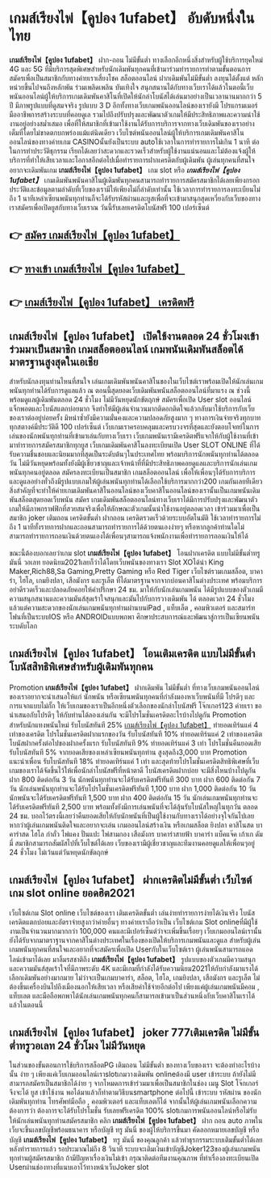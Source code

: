 # เกมส์เรียงไพ่【คูปอง 1ufabet】  อับดับหนึ่งในไทย 

**เกมส์เรียงไพ่【คูปอง 1ufabet】** ฝาก-ถอน ไม่มีขั้นต่ำ  ทางเลือกอีกหนึ่งสิ่งสำหรับผู้ใช้บริการยุคใหม่ 4G และ 5G ที่มีบริการสุดพิเศษสำหรับนักเดิมพันทุกคนที่เข้ามาร่วมทำรายการทำตามขั้นตอนการสมัครเพื่อเป็นสมาชิกกับทางค่ายเราเสี่ยงโชค สล็อตออนไลน์ ฝากเดิมพันไม่มีขั้นต่ำ ลงทุนได้ตั้งแต่ หลักหน่วยขึ้นไปจนถึงหลักพัน ร่วมเพลิดเพลิน บันเทิงใจ สนุกสนานได้กับทางเว็บเราได้แล้วในตอนี้เว็บพนันออนไลน์ผู้ให้บริการเกมเดิมพันคาสิโนที่เปิดให้นักล่าโบนัสได้เล่นมาอย่างเป็นเวลานานมากกว่า 5 ปี มีภาพรูปแบบที่ดูสมจจริง รูปแบบ 3 D
อีกทั้งทางเว็บเกมพนันออนไลน์ของเรายังมี โปรแกรมเมอร์มืออาชีพการสร้างระบบที่คอยดูเล  รวมไปถึงปรับปรุงและพัฒนาตัวเกมให้มีประสิทธิภาพและความน่าใช้งานอยู่อย่างสม่ำเสมอ เพื่อที่ให้สมาชิกที่เข้ามาใช้งานได้รับการบริการจากทางเว็บเดิมพันของเราอย่างเต็มที่โดยไม่ขาดตกบกพร่องแม้แต่นิดเดียว เว็บไซต์พนันออนไลน์ผู้ให้บริการเกมเดิมพันคาสิโนออนไลน์ของทางค่ายเกม CASINOนั้นยังเป็นระบบ autoใช้เวลาในการทำรายการไม่เกิน 1 นาที ต่อในการทำประวัติธุกรรม เรียกได้เลยว่าสะดวกและรวดเร็วสำหรับผู้ใช้งานแน่นอนและไม่ต้องแจ้งผู้ให้บริการที่ทำให้เสียเวลาและโอกาสอีกต่อไปเมื่อทำรายการฝากเครดิตกับผู้เดิมพัน
ผู้เล่นทุกคนที่สนใจอยากจะเดิมพันเกม **เกมส์เรียงไพ่【คูปอง 1ufabet】** เกม slot  หรือ ***เกมส์เรียงไพ่【คูปอง 1ufabet】*** เกมเดิมพันพนันคาสิโนผู้เดิมพันทุกคนสามารถทำรายการสมัครสมาชิกได้เลยเพียงกรอกประวัติและข้อมูลตามลำดับที่เว็บของเรามีให้เพียงไม่กี่ลำดับเท่านั้น ใช้เวลาการทำรายการลงทะเบียนไม่ถึง 1 นาทีเหล่าเซียนพนันทุกท่านก็จะได้รับรหัสผ่านและยูสเพื่อที่จะเข้ามาสนุกสุดเหวี่ยงกับเว็บของทางเราสมัครเพื่อเปิดยูสกับทางเว็บเราณ วันนี้รับเลยเครดิตโบนัสฟรี 100 เปอร์เซ็นต์ 

## 👉 [สมัคร เกมส์เรียงไพ่【คูปอง 1ufabet】](https://archa888.com/)
## 👉 [ทางเข้า เกมส์เรียงไพ่【คูปอง 1ufabet】](https://archa888.com/)
## 👉 [เกมส์เรียงไพ่【คูปอง 1ufabet】 เครดิตฟรี](https://archa888.com/)

## เกมส์เรียงไพ่【คูปอง 1ufabet】 เปิดใช้งานตลอด  24 ชั่วโมงเข้าร่วมมาเป็นสมาชิก เกมสล็อตออนไลน์ เกมพนันเดิมพันสล็อตได้มาตรฐานสูงสุดในเอเชีย

สำหรับนักลงทุนท่านไหนที่สนใจ เล่นเกมเดิมพันพนันคาสิโนของในเว็บไซต์เราพร้อมเปิดให้นักเล่นเกมพนันทุกท่านได้รับการดูแลแล้ว ณ ตอนนี้สุดยอดเว็บเดิมพันพนันสล็อตออนไลน์ที่มาแรง ณ ช่วงนี้ พร้อมดูแลผู้เดิมพันตลอด 24 ชั่วโมง ไม่มีวันหยุดนักขัตฤกษ์ สมัครเพื่อเปิด User slot ออนไลน์ แจ็กพอตและโบนัสแตกบ่อยมาก จึงทำให้มีผู้เล่นจำนวนมากติดอกติดใจแล้วกลับมาใช้บริการกับเว็บของเราต่ออยู่บ่อยครั้ง มิหนำซ้ำยังมีความมั่นคงและความปลอดภัยสูงมาก ๆ ทางการเงินจ่ายจริงทุกบาททุกสตางค์มีประวัติดี 100 เปอร์เซ็นต์ เว็บเกมเราครอบคลุมและครบวงจรที่สุดและยังตอบโจทย์ในการเล่นของนักพนันทุกท่านที่เข้ามาเล่นกับทางเว็บเรา
เว็บเกมพนันเรามีเครดิตฟรีแจกให้กับผู้ใช้งานที่เข้ามาทำรายการสมัครสมาชิกทุกยูส เว็บเกมเดิมพันคาสิโนลงทะเบียนเปิด User SLOT ONLINE ที่ได้รับความชื่นชอบและนิยมมากที่สุดเป็นระดับต้นๆในประเทศไทย พร้อมบริการนักพนันทุกท่านได้ตลอดวัน ไม่มีวันหยุดพร้อมทั้งยังมีผู้เชี่ยวชาญและเจ้าหน้าที่ที่มีประสิทธิภาพคอยดูแลและบริการนักเล่นเกมพนันทุกคนอยู่ตลอด สมัครลงทะเบียนเป็นสมาชิก เกมสล็อตออนไลน์ เพื่อให้เพื่อนๆได้รับการบริการและดูแลอย่างทั่วถึงมีรูปแบบเกมให้ผู้เล่นพนันทุกท่านได้เลือกใช้บริการมากกว่า200 เกมกันเลยทีเดียว
สิ่งสำคัญที่จะทำให้ค่ายเกมเดิมพันคาสิโนออนไลน์ของเว็บคาสิโนออนไลน์ของเรานั้นเป็นเกมพนันเดิมพันสล็อตสุดยอดเว็บพนัน สมัคร  เกมเดิมพันสล็อตออนไลน์ทางเว็บเราได้มีการปรับปรุงและพัฒนาตัวเกมให้มีภาพกราฟฟิกที่สวยสมจริงเพื่อให้ลักษณะตัวเกมนั้นน่าใช้งานอยู่ตลอดเวลา เข้าร่วมมาเพื่อเป็นสมาชิก joker เติมถอน เครดิตขั้นต่ำ ฝากถอน เครดิตรวดเร็วด้วยระบบอัตโนมัติ ใช้เวลาทำรายการไม่ถึง 1 นาทีทั้งรายการฝากและถอนสามารถทำรายการได้ด้วยตนเองง่ายๆ หรือหากลูกค้าท่านใดไม่สามารถทำรายการถอนเงินด้วยตนเองได้เพื่อนๆสามารถแจ้งพนักงานเพื่อทำรายการถอนเงินให้ได้

ขณะนี้ต้องบอกเลยว่าเกม slot  **เกมส์เรียงไพ่【คูปอง 1ufabet】** โอนฝากเครดิต แบบไม่มีขั้นต่ำทรู มันนี่ วอเลท ยอดนิยม2021เลยก็ว่าได้โดยเว็บพนันของทางเรา Slot XOได้นำ  King Maker,Rich88,Sa Gaming,Pretty Gaming หรือ Red Tiger เว็บไซต์รวมเกมสล็อต, บาคาร่า, ไฮโล, เกมยิงปลา, เสือมังกร และรูเล็ต ที่ได้มาตรฐานจากจากบ่อนคาสิโนต่างประเทศ พร้อมบริการอย่าดีรวดเร็วและปลอดภัยคอยให้คำปรึกษา 24 ชม. มาให้กับนักเล่นเกมพนัน ได้มีรูปแบบของตัวเกมมีความสนุกสนานและความมันส์สุดเร้าใจสนุกและมันไปกับการวางเดิมพัน ได้ ตลอดเวลา 24 ชั่วโมง แล้วแต่ความสะดวกของนักเล่นเกมพนันทุกท่านผ่านบนiPad , แท็บเล็ต , คอมพิวเตอร์ และสมาร์ทโฟนที่เป็นระบบIOS หรือ ANDROIDแบบพกพา ศึกษาประสบการณ์และพัฒนาสู่การเป็นเซียนพนันระบดับโลก

## เกมส์เรียงไพ่【คูปอง 1ufabet】 โอนเติมเครดิต แบบไม่มีขั้นต่ำ โบนัสสิทธิพิเศษสำหรับผู้เดิมพันทุกคน

 Promotion  **เกมส์เรียงไพ่【คูปอง 1ufabet】** ฝากเดิมพัน ไม่มีขั้นต่ำ ที่ทางเว็บเกมพนันออนไลน์ของเราอยากจะนำเสนอให้แก่  นักพนัน หรือเซียนพนันทุกคนที่กำลังมองหาเว็บพนันที่มี โปรดีๆ และการแจกแบบไม่กั๊ก ให้เว็บเกมของเราเป็นอีกหนึ่งตัวเลือกของนักล่าโบนัสฟรี โจ๊กเกอร์123 ค่ายเรา ขอนำเสนอกับโปรดีๆ ให้กับท่านได้ลองเล่นกัน จะมีโปรโมชั่นเครดิตอะไรบ้างไปดูกัน
 Promotion สำหรับนักแทงพนันใหม่ รับโบนัสทันที 25% [เกมส์เรียงไพ่【คูปอง 1ufabet】](https://archa888.com/) ทำยอดเทิร์นแค่ 4 เท่าของเครดิต
โปรโมชั่นเครดิตฝากแรกของวัน รับโบนัสทันที 10% ทำยอดเทิร์นแค่ 2 เท่าของเครดิต
โบนัสฝากครั้งต่อไปของฝากครั้งแรก รับโบนัสทันที 9% ทำยอดเทิร์นแค่ 3 เท่า
โปรโมชั่นคืนยอดเสีย รับโบนัสทันที 5% จากยอดเสียของเหล่าเซียนพนันทุกท่าน สูงสุดถึง3,000 บาท
 Promotion แนะนำเพื่อน รับโบนัสทันที 18% ทำยอดเทิร์นแค่ 1 เท่า
และสุดท้ายโปรโมชั่นเครดิตสิทธิพิเศษที่เว็บเกมของเราได้จัดขึ้นไว้ให้เพื่อนักล่าโบนัสฟรีที่หน้าตาดี โบนัสเครดิตฝากบ่อย จะมีสิ่งไหนบ้างไปดูกัน
ฝาก 800 ติดต่อกัน 3 วัน นักพนันทุกท่านจะได้รับเครดิตฟรีทันที 300 บาท
ฝาก 600 ติดต่อกัน 7 วัน นักเล่นพนันทุกท่านจะได้รับโปรโมชั่นเครดิตฟรีทันที 1,100 บาท
ฝาก 1,000 ติดต่อกัน 10 วัน นักพนันจะได้รับเครดิตฟรีทันที 1,500 บาท
ฝาก 400 ติดต่อกัน 15 วัน นักเล่นเกมพนันทุกท่านจะได้รับเครดิตฟรีทันที 2,500 บาท
พร้อมทั้งยังมีการเล่นพนันที่จะได้ลุ้นรับโบนัสใหญ่ในทุกวัน ตลอด 24 ชม. บอกไว้ตรงนี้เลยว่าคืนยอดเสียให้กับนักพนันที่เป็นผู้ใช้งานกับทางเราได้อย่างจุใจกันไปเลย หากว่าผู้เล่นเกมพนันติดใจและอยากจะเล่น เกมออนไลน์สร้างเงิน หรือเกมสล็อต ยิงปลา คาสิโนสด บาคาร่าสด ไฮโล กำถั่ว ไพ่แคง ปั่นแปะ ไพ่สามกอง เสือมังกร บาคาร่าสายฟ้า บาคาร่า แบ็คแจ๊ค เก้าเก ดัมมี่ สมาชิกสามารถสัมผัสไปที่เว็บไซต์ได้เลย เว็บของเรามีผู้เชี่ยวชาญและทีมงานคอยดูแลให้เพื่อนๆอยู่ 24 ชั่วโมง ไม่เว้นแต่วันหยุดนักขัตฤกษ์

## เกมส์เรียงไพ่【คูปอง 1ufabet】 ฝากเครดิตไม่มีขั้นต่ำ  เว็บไซต์เกม slot online ยอดฮิต2021

เว็บไซต์เกม Slot online เว็บไซต์ของเรา เติมเครดิตขั้นต่ำ เล่นง่ายทำรายการง่ายได้เงินจริง โบนัสเครดิตแตกบ่อยและอัตราจ่ายสูงกว่าค่ายอื่นๆ ทางค่ายเราถือว่าเป็น เว็บไซต์เกม Slot onlineที่มีผู้ใช้งานเป็นจำนวนมากมากกว่า 100,000 คนและมีเปอร์เซ็นต์ว่าจะเพิ่มขึ้นเรื่อยๆ เว็บเกมออนไลน์เรานั้นยังได้รับจากมาตราฐานจากคาสิโนต่างประเทศในเรื่องของเปิดให้บริการเกมพนันและดูแล สำหรับผู้เล่นเกมพนันทุกคนที่สนใจและอยากที่จะสมัครเพื่อเปิด Userกับในเว็บไซต์เรา ผู้เล่นพนันสามารถแอดไลน์เข้ามาได้เลย
	มาลิ้มรสชาติถึง **เกมส์เรียงไพ่【คูปอง 1ufabet】** รูปแบบของตัวเกมมีความสนุกและความมันส์สุดเร้าใจที่มีภาพระดับ 4K และมีเกมที่กำลังได้รับความนิยม2021ให้กับกำลังมาแรงได้เลือกเดิมพันอย่างมากมาย  ไม่ว่าจะเป็นเกมบาคาร่า, สล็อต, ไฮโล, เกมยิงปลา, เสือมังกร และรูเล็ต ไม่ต้องขึ้นเครื่องบินไปถึงเมืองนอกให้เสียเวลา หรือเสียค่าใช้จ่ายอีกต่อไป เพียงแค่ผู้เล่นเกมพนันมีคอม , แท็บเลต และมือถือพกพาได้นักเล่นเกมพนันทุกคนก็สามารถเข้ามาเป็นส่วนหนึ่งกับเว็บคาสิโนเราได้แล้วในตอนนี้

## เกมส์เรียงไพ่【คูปอง 1ufabet】 joker 777เติมเครดิต ไม่มีขั้นต่ำทรูวอเลท 24 ชั่วโมง ไม่มีวันหยุด

ในส่วนของขั้นตอนการใช้บริการสล็อตPG เติมถอน ไม่มีขั้นต่ำ ของทางเว็บของเรา จะต้องทำอะไรบ้างนั้น ง่าย ๆ เพียงแค่เว็บเกมออนไลน์เราslotเกมวางเดิมพัน onlineต้องมี user เข้าระบบ ถ้ายังไม่มีสามารถสมัครเป็นสมาชิกได้ง่าย ๆ จากโหมดการเข้าร่วมมาเพื่อเป็นสมาชิกในช่อง เมนู Slot โจ๊กเกอร์จึงจะได้ ยูส เข้าใช้งาน พอได้มาแล้วก็ทำตามวิธีบนsmartphone ต่อไปนี้
เข้าระบบ รหัสผ่าน  ของนักเดิมพันทุกท่าน โทรศัพท์มือถือ , คอมพิวเตอร์ และแท็บเลตก็ได้
จากนั้นให้ผู้เล่นเกมพนันเลือกความต้องการว่า ต้องการจะได้รับโปรโมชั่น รับเลยฟรีเครดิต 100% slotเกมการพนันออนไลน์หรือไม่รับ
ให้นักเล่นพนันทุกท่านสมัครสมาชิก คลิก **เกมส์เรียงไพ่【คูปอง 1ufabet】** ฝาก ถอน auto ภาพในเว็บจะขึ้นเลขบัญชีพร้อมธนาคาร หรือบัญชี ทรู มันนี่ ของผู้ให้บริการขึ้นมา
คัดลอกหมายเลขบัญชี หรือบัญชี **เกมส์เรียงไพ่【คูปอง 1ufabet】** ทรู มันนี่ ของคุณลูกค้า แล้วทำธุรกรรมระบบเติมขั้นต่ำได้เลย
หลังทำรายการแล้ว รอประมาณไม่ถึง 8 วินาที ระบบจะเติมเงินเข้าบัญชีJoker123ของผู้เล่นเกมพนันทุกท่านผู้สมัครสมาชิก
ถ้ามีปัญหาเรื่องเงินไม่เข้า กรุณาติดต่อทีมงานคุณภาพ ที่ทำเรื่องลงทะเบียนเปิด Userผ่านช่องทางที่แนบเอาไว้ทางหน้าเว็บJoker slot


